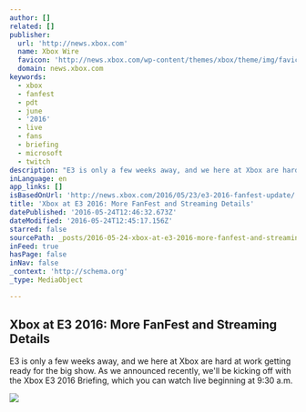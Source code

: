 ```yaml
---
author: []
related: []
publisher:
  url: 'http://news.xbox.com'
  name: Xbox Wire
  favicon: 'http://news.xbox.com/wp-content/themes/xbox/theme/img/favicons/favicon.ico'
  domain: news.xbox.com
keywords:
  - xbox
  - fanfest
  - pdt
  - june
  - '2016'
  - live
  - fans
  - briefing
  - microsoft
  - twitch
description: "E3 is only a few weeks away, and we here at Xbox are hard at work getting ready for the big show. As we announced recently, we'll be kicking off with the Xbox E3 2016 Briefing, which you can watch live beginning at 9:30 a.m."
inLanguage: en
app_links: []
isBasedOnUrl: 'http://news.xbox.com/2016/05/23/e3-2016-fanfest-update/'
title: 'Xbox at E3 2016: More FanFest and Streaming Details'
datePublished: '2016-05-24T12:46:32.673Z'
dateModified: '2016-05-24T12:45:17.156Z'
starred: false
sourcePath: _posts/2016-05-24-xbox-at-e3-2016-more-fanfest-and-streaming-details.md
inFeed: true
hasPage: false
inNav: false
_context: 'http://schema.org'
_type: MediaObject

---
```

<article style=""><h1>Xbox at E3 2016: More FanFest and Streaming Details</h1><p>E3 is only a few weeks away, and we here at Xbox are hard at work getting ready for the big show. As we announced recently, we'll be kicking off with the Xbox E3 2016 Briefing, which you can watch live beginning at 9:30 a.m.</p><img src="http://news.xbox.com/wp-content/uploads/FanFestHERO.jpg" /></article>